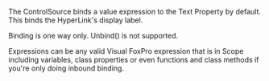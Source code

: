 ﻿The ControlSource binds a value expression to the Text Property by default. This binds the HyperLink's display label.

Binding is one way only. Unbind() is not supported.

Expressions can be any valid Visual FoxPro expression that is in Scope including variables, class properties or even functions and class methods if you're only doing inbound binding.